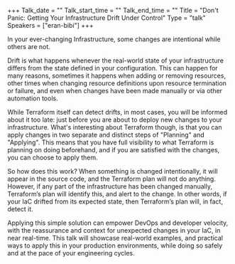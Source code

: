 +++
Talk_date = ""
Talk_start_time = ""
Talk_end_time = ""
Title = "Don't Panic: Getting Your Infrastructure Drift Under Control"
Type = "talk"
Speakers = ["eran-bibi"]
+++

In your ever-changing Infrastructure, some changes are intentional while others are not.

Drift is what happens whenever the real-world state of your infrastructure differs from the state defined in your configuration. This can happen for many reasons, sometimes it happens when adding or removing resources, other times when changing resource definitions upon resource termination or failure, and even when changes have been made manually or via other automation tools.

While Terraform itself can detect drifts, in most cases, you will be informed about it too late: just before you are about to deploy new changes to your infrastructure. What's interesting about Terraform though, is that you can apply changes in two separate and distinct steps of "Planning" and "Applying". This means that you have full visibility to what Terraform is planning on doing beforehand, and if you are satisfied with the changes, you can choose to apply them.

So how does this work? When something is changed intentionally, it will appear in the source code, and the Terraform plan will not do anything. However, if any part of the infrastructure has been changed manually, Terraform’s plan will identify this, and alert to the change. In other words, if your IaC drifted from its expected state, then Terraform’s plan will, in fact, detect it.

Applying this simple solution can empower DevOps and developer velocity, with the reassurance and context for unexpected changes in your IaC, in near real-time. This talk will showcase real-world examples, and practical ways to apply this in your production environments, while doing so safely and at the pace of your engineering cycles.
